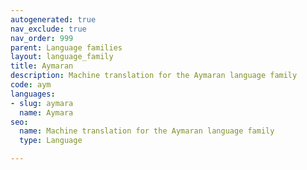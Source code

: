 ```yaml
---
autogenerated: true
nav_exclude: true
nav_order: 999
parent: Language families
layout: language_family
title: Aymaran
description: Machine translation for the Aymaran language family
code: aym
languages:
- slug: aymara
  name: Aymara
seo:
  name: Machine translation for the Aymaran language family
  type: Language

---
```


